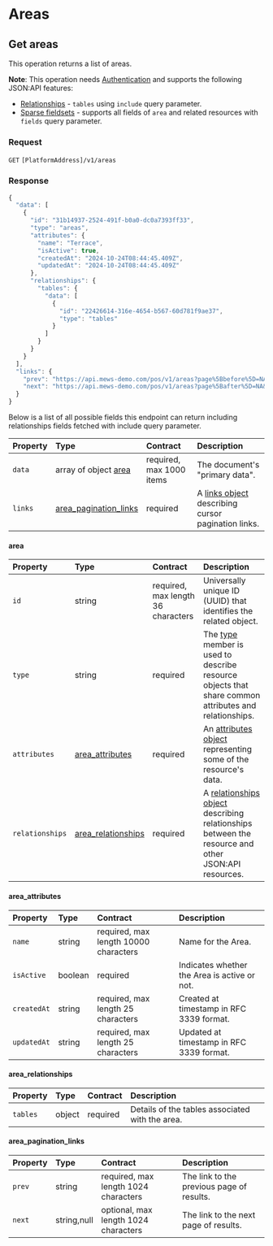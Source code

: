 <!-- AUTOMATICALLY GENERATED, DO NOT MODIFY -->
# Areas

## Get areas

This operation returns a list of areas.

**Note**: This operation needs [Authentication](../guidelines/authentication.md) and supports the following JSON:API features:
- [Relationships](../guidelines/relationships.md) - `tables` using `include` query parameter.
- [Sparse fieldsets](../guidelines/sparse-fieldsets.md) - supports all fields of `area` and related resources with `fields` query parameter.

### Request

`GET` `[PlatformAddress]/v1/areas`

### Response

```javascript
{
  "data": [
    {
      "id": "31b14937-2524-491f-b0a0-dc0a7393ff33",
      "type": "areas",
      "attributes": {
        "name": "Terrace",
        "isActive": true,
        "createdAt": "2024-10-24T08:44:45.409Z",
        "updatedAt": "2024-10-24T08:44:45.409Z"
      },
      "relationships": {
        "tables": {
          "data": [
            {
              "id": "22426614-316e-4654-b567-60d781f9ae37",
              "type": "tables"
            }
          ]
        }
      }
    }
  ],
  "links": {
    "prev": "https://api.mews-demo.com/pos/v1/areas?page%5Bbefore%5D=NA&page%5Bsize%5D=1",
    "next": "https://api.mews-demo.com/pos/v1/areas?page%5Bafter%5D=NA&page%5Bsize%5D=1"
  }
}
```
Below is a list of all possible fields this endpoint can return including relationships fields fetched with include query parameter.

| Property | Type | Contract | Description |
| :-- | :-- | :-- | :-- |
| `data` | array of object [area](areas.md#area) | required, max 1000 items | The document's "primary data". |
| `links` | [area_pagination_links](areas.md#area_pagination_links) | required | A [links object](https://jsonapi.org/profiles/ethanresnick/cursor-pagination/#auto-id-links) describing cursor pagination links. |

#### area

| Property | Type | Contract | Description |
| :-- | :-- | :-- | :-- |
| `id` | string | required, max length 36 characters | Universally unique ID (UUID) that identifies the related object. |
| `type` | string | required | The [type](https://jsonapi.org/format/#document-resource-object-identification) member is used to describe resource objects that share common attributes and relationships. |
| `attributes` | [area_attributes](areas.md#area_attributes) | required | An [attributes object](https://jsonapi.org/format/#document-resource-object-attributes) representing some of the resource's data. |
| `relationships` | [area_relationships](areas.md#area_relationships) | required | A [relationships object](https://jsonapi.org/format/#document-resource-object-relationships) describing relationships between the resource and other JSON:API resources. |

#### area_attributes

| Property | Type | Contract | Description |
| :-- | :-- | :-- | :-- |
| `name` | string | required, max length 10000 characters | Name for the Area. |
| `isActive` | boolean | required | Indicates whether the Area is active or not. |
| `createdAt` | string | required, max length 25 characters | Created at timestamp in RFC 3339 format. |
| `updatedAt` | string | required, max length 25 characters | Updated at timestamp in RFC 3339 format. |

#### area_relationships

| Property | Type | Contract | Description |
| :-- | :-- | :-- | :-- |
| `tables` | object | required | Details of the tables associated with the area. |

#### area_pagination_links

| Property | Type | Contract | Description |
| :-- | :-- | :-- | :-- |
| `prev` | string | required, max length 1024 characters | The link to the previous page of results. |
| `next` | string,null | optional, max length 1024 characters | The link to the next page of results. |
